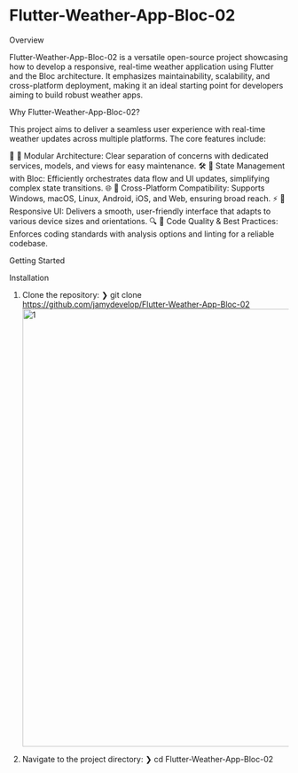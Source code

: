 # Flutter-Weather-App-Bloc-02

Overview

Flutter-Weather-App-Bloc-02 is a versatile open-source project showcasing how to develop a responsive, real-time weather application using Flutter and the Bloc architecture. It emphasizes maintainability, scalability, and cross-platform deployment, making it an ideal starting point for developers aiming to build robust weather apps.

Why Flutter-Weather-App-Bloc-02?

This project aims to deliver a seamless user experience with real-time weather updates across multiple platforms. The core features include:

🎨 🧩 Modular Architecture:  Clear separation of concerns with dedicated services, models, and views for easy maintenance.
🛠️ 🔄 State Management with Bloc:  Efficiently orchestrates data flow and UI updates, simplifying complex state transitions.
🌐 🌟 Cross-Platform Compatibility:  Supports Windows, macOS, Linux, Android, iOS, and Web, ensuring broad reach.
⚡ 🚀 Responsive UI:  Delivers a smooth, user-friendly interface that adapts to various device sizes and orientations.
🔍 🧹 Code Quality & Best Practices:  Enforces coding standards with analysis options and linting for a reliable codebase.

Getting Started

Installation
1) Clone the repository:
   ❯ git clone https://github.com/jamydevelop/Flutter-Weather-App-Bloc-02
   <img width="1267" height="790" alt="1" src="https://github.com/user-attachments/assets/150ae781-a0e8-486e-9076-890f6b0988a1" />

3) Navigate to the project directory:
   ❯ cd Flutter-Weather-App-Bloc-02
   
